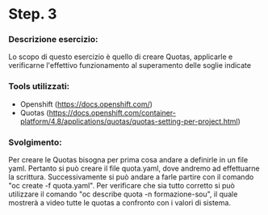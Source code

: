 
# Step. 3
### Descrizione esercizio:

Lo scopo di questo esercizio è quello di creare Quotas, applicarle e verificarne l'effettivo funzionamento al superamento delle soglie indicate
### Tools utilizzati:

- Openshift (https://docs.openshift.com/)
- Quotas (https://docs.openshift.com/container-platform/4.8/applications/quotas/quotas-setting-per-project.html)
### Svolgimento:

Per creare le Quotas bisogna per prima cosa andare a definirle in un file yaml. Pertanto si può creare il file quota.yaml, dove andremo ad effettuarne la scrittura.
Successivamente si può andare a farle partire con il comando "oc create -f quota.yaml". 
Per verificare che sia tutto corretto si può utilizzare il comando "oc describe quota -n formazione-sou", il quale mostrerà a video tutte le quotas a confronto con i valori di sistema.